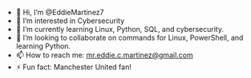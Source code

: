 - 👋 Hi, I’m @EddieMartinez7
- 👀 I’m interested in Cybersecurity
- 🌱 I’m currently learning Linux, Python, SQL, and cybersecurity.
- 💞️ I’m looking to collaborate on commands for Linux, PowerShell, and learning Python.
- 📫 How to reach me: mr.eddie.c.martinez@gmail.com
- ⚡ Fun fact: Manchester United fan!

<!---
7nani-x/7nani-x is a ✨ special ✨ repository because its `README.md` (this file) appears on your GitHub profile.
You can click the Preview link to take a look at your changes.
--->
